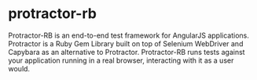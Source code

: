 protractor-rb
=============

Protractor-RB is an end-to-end test framework for AngularJS applications. Protractor is a Ruby Gem Library built on top of Selenium WebDriver and Capybara as an alternative to Protractor. Protractor-RB runs tests against your application running in a real browser, interacting with it as a user would.
